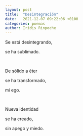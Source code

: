 ```yaml
---
layout: post
title:  "Desintegración"
date:   2021-12-07 09:22:06 +0100
categories: poemas
author: Iridis Rinpoche
---
```


Se está desintegrando,

se ha sublimado.

<br>

De sólido a éter

se ha transformado, 

mi ego.

<br>

Nueva identidad

se ha creado,

sin apego y miedo.



